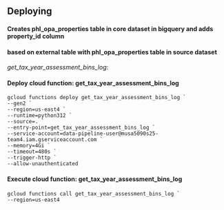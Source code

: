 ## Deploying


#### Creates phl_opa_properties table in core dataset in bigquery and adds property_id column
#### based on external table with phl_opa_properties table in source dataset
_get_tax_year_assessment_bins_log_:

#### Deploy cloud function: get_tax_year_assessment_bins_log
```shell
gcloud functions deploy get_tax_year_assessment_bins_log `
--gen2 `
--region=us-east4 `
--runtime=python312 `
--source=. `
--entry-point=get_tax_year_assessment_bins_log `
--service-account=data-pipeline-user@musa5090s25-team4.iam.gserviceaccount.com `
--memory=4Gi `
--timeout=480s `
--trigger-http `
--allow-unauthenticated
```

#### Execute cloud function: get_tax_year_assessment_bins_log
```shell
gcloud functions call get_tax_year_assessment_bins_log `
--region=us-east4
```
